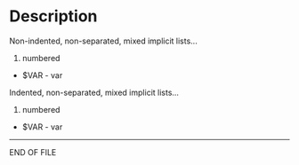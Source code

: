 # Description

Non-indented, non-separated, mixed implicit lists...
1. numbered

- $VAR - var

Indented, non-separated, mixed implicit lists...
1. numbered

- $VAR - var

---

END OF FILE
